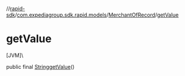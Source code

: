 //[rapid-sdk](../../../index.md)/[com.expediagroup.sdk.rapid.models](../index.md)/[MerchantOfRecord](index.md)/[getValue](get-value.md)

# getValue

[JVM]\

public final [String](https://docs.oracle.com/javase/8/docs/api/java/lang/String.html)[getValue](get-value.md)()
